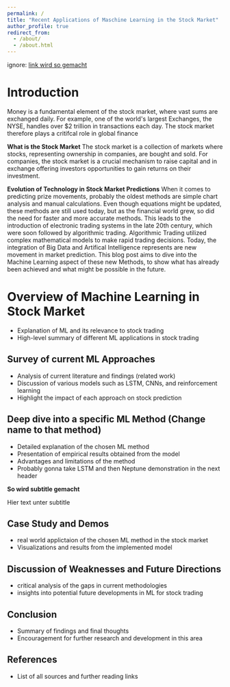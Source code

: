 ```yaml
---
permalink: /
title: "Recent Applications of Maschine Learning in the Stock Market"
author_profile: true
redirect_from: 
  - /about/
  - /about.html
---
```


ignore: [link wird so gemacht](https://google.com)

Introduction
======
Money is a fundamental element of the stock market, where vast sums are exchanged daily. For example, one of the world's largest Exchanges, the NYSE, handles over $2 trillion in transactions each day. The stock market therefore plays a critifcal role in global finance

**What is the Stock Market**
The stock market is a collection of markets where stocks, representing ownership in companies, are bought and sold. For companies, the stock market is a crucial mechanism to raise capital and in exchange offering investors opportunities to gain returns on their investment. 

**Evolution of Technology in Stock Market Predictions**
When it comes to predicting prize movements, probably the oldest methods are simple chart analysis and manual calculations. Even though equations might be updated, these methods are still used today, but as the financial world grew, so did the need for faster and more accurate methods. This leads to the introduction of electronic trading systems in the late 20th century, which were soon followed by algorithmic trading. Algorithmic Trading utilized complex mathematical models to make rapid trading decisions. Today, the integration of Big Data and Artifical Intelligence represents are new movement in market prediction. This blog post aims to dive into the Machine Learning aspect of these new Methods, to show what has already been achieved and what might be possible in the future. 

Overview of Machine Learning in Stock Market
======
- Explanation of ML and its relevance to stock trading
- High-level summary of different ML applications in stock trading

Survey of current ML Approaches
------
- Analysis of current literature and findings (related work)
- Discussion of various models such as LSTM, CNNs, and reinforcement learning
- Highlight the impact of each approach on stock prediction

Deep dive into a specific ML Method (Change name to that method)
------
- Detailed explanation of the chosen ML method
- Presentation of empirical results obtained from the model
- Advantages and limitations of the method
- Probably gonna take LSTM and then Neptune demonstration in the next header

**So wird subtitle gemacht**

Hier text unter subtitle

Case Study and Demos
------
- real world applictaion of the chosen ML method in the stock market
- Visualizations and results from the implemented model

Discussion of Weaknesses and Future Directions
------
- critical analysis of the gaps in current methodologies
- insights into potential future developments in ML for stock trading

Conclusion
------
- Summary of findings and final thoughts
- Encouragement for further research and development in this area

References
------
- List of all sources and further reading links
